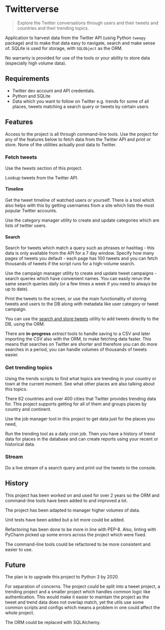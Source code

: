 # Twitterverse
> Explore the Twitter conversations through users and their tweets and countries and their trending topics.

Application to harvest data from the Twitter API (using Python `tweepy` package) and to make that data easy to navigate, search and make sense of. SQLite is used for storage, with `SQLObject` as the ORM.

No warranty is provided for use of the tools or your ability to store data (especially high volume data).

## Requirements

- Twitter dev account and API credentials.
- Python and SQLite
- Data which you want to follow on Twitter e.g. trends for some of all places, tweets matching a search query or tweets by certain users.

## Features

Access to the project is all through command-line tools. Use the project for any of the features below to fetch data from the Twitter API and print or store. None of the utilities actually post data to Twitter.

### Fetch tweets

Use the _tweets_ section of this project.

Lookup tweets from the Twitter API.

#### Timeline

Get the tweet timeline of watched users or yourself. There is a tool which also helps with this by getting usernames from a site which lists the most popular Twitter accounts.

Use the category manager utility to create and update categories which are lists of twitter users.

#### Search

Search for tweets which match a query such as phrases or hashtag - this data is only available from the API for a 7 day window. Specify how many pages of tweets you default - each page has 100 tweets and you can fetch thousands of tweets if the script runs for a high-volume search.

Use the campaign manager utility to create and update tweet campaigns - search queries which have convenient names. You can easily rerun the same search queries daily (or a few times a week if you need to always be up to date).

Print the tweets to the screen, or use the main functionality of storing tweets and users to the DB along with metadata like user category or tweet campaign.

You can use the [search and store tweets](/app/utils/insert/search_and_store_tweets.py) utility to add tweets directly to the DB, using the ORM.

There are **in-progress** _extract_ tools to handle saving to a CSV and later importing the CSV also with the ORM, to make fetching data faster. This means that searches on Twitter are shorter and therefore you can do more searches in a period, you can handle volumes of thousands of tweets easier.

### Get trending topics

Using the trends scripts to find what topics are trending in your country or town at the current moment. See what other places are also talking about this topics.

There 62 countries and over 400 cities that Twitter provides trending data for. This project supports getting for all of them and groups places by country and continent.

Use the job manager tool in this project to get data just for the places you need,

Run the trending tool as a daily cron job. Then you have a history of trend data for places in the database and can create reports using your recent or historical data.

### Stream

Do a live stream of a search query and print out the tweets to the console.


## History

This project has been worked on and used for over 2 years so the ORM and command-line tools have been added to and improved a lot.

The project has been adapted to manager higher volumes of data.

Unit tests have been added but a lot more could be added.

Refactoring has been done to be more in line with PEP-8. Also, linting with PyCharm picked up some errors across the project which were fixed.

The command-line tools could be refactored to be more consistent and easier to use.


## Future

The plan is to upgrade this project to Python 3 by 2020.

For separation of concerns. The project could be split into a tweet project, a trending project and a smaller project which handles common logic like authentication. This would make it easier to maintain the project as the tweet and trend data does not overlap match, yet the utils use some common scripts and configs which means a problem in one could affect the whole project.

The ORM could be replaced with SQLAlchemy.
